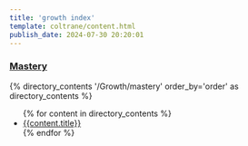 ```yaml
---
title: 'growth index'
template: coltrane/content.html
publish_date: 2024-07-30 20:20:01
---
```


<h3><a href="/Growth/mastery/">Mastery</a></h3>
{% directory_contents '/Growth/mastery' order_by='order' as directory_contents %}
<ul>
{% for content in directory_contents %}
    <li><a href="/{{content.slug}}/">{{content.title}}</a></li>
    {% endfor %}
</ul>

